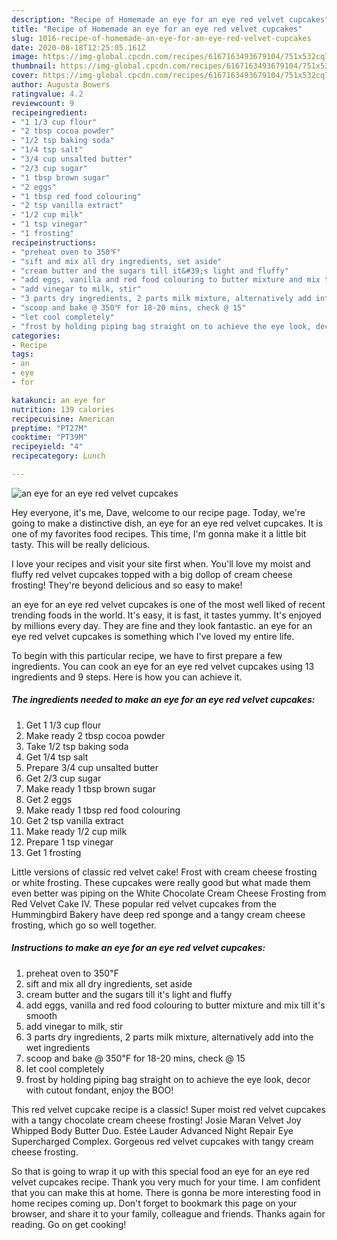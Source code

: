 ```yaml
---
description: "Recipe of Homemade an eye for an eye red velvet cupcakes"
title: "Recipe of Homemade an eye for an eye red velvet cupcakes"
slug: 1016-recipe-of-homemade-an-eye-for-an-eye-red-velvet-cupcakes
date: 2020-08-18T12:25:05.161Z
image: https://img-global.cpcdn.com/recipes/6167163493679104/751x532cq70/an-eye-for-an-eye-red-velvet-cupcakes-recipe-main-photo.jpg
thumbnail: https://img-global.cpcdn.com/recipes/6167163493679104/751x532cq70/an-eye-for-an-eye-red-velvet-cupcakes-recipe-main-photo.jpg
cover: https://img-global.cpcdn.com/recipes/6167163493679104/751x532cq70/an-eye-for-an-eye-red-velvet-cupcakes-recipe-main-photo.jpg
author: Augusta Bowers
ratingvalue: 4.2
reviewcount: 9
recipeingredient:
- "1 1/3 cup flour"
- "2 tbsp cocoa powder"
- "1/2 tsp baking soda"
- "1/4 tsp salt"
- "3/4 cup unsalted butter"
- "2/3 cup sugar"
- "1 tbsp brown sugar"
- "2 eggs"
- "1 tbsp red food colouring"
- "2 tsp vanilla extract"
- "1/2 cup milk"
- "1 tsp vinegar"
- "1 frosting"
recipeinstructions:
- "preheat oven to 350℉"
- "sift and mix all dry ingredients, set aside"
- "cream butter and the sugars till it&#39;s light and fluffy"
- "add eggs, vanilla and red food colouring to butter mixture and mix till it&#39;s smooth"
- "add vinegar to milk, stir"
- "3 parts dry ingredients, 2 parts milk mixture, alternatively add into the wet ingredients"
- "scoop and bake @ 350℉ for 18-20 mins, check @ 15"
- "let cool completely"
- "frost by holding piping bag straight on to achieve the eye look, decor with cutout fondant, enjoy the BOO!"
categories:
- Recipe
tags:
- an
- eye
- for

katakunci: an eye for 
nutrition: 139 calories
recipecuisine: American
preptime: "PT27M"
cooktime: "PT39M"
recipeyield: "4"
recipecategory: Lunch

---
```



![an eye for an eye red velvet cupcakes](https://img-global.cpcdn.com/recipes/6167163493679104/751x532cq70/an-eye-for-an-eye-red-velvet-cupcakes-recipe-main-photo.jpg)

Hey everyone, it's me, Dave, welcome to our recipe page. Today, we're going to make a distinctive dish, an eye for an eye red velvet cupcakes. It is one of my favorites food recipes. This time, I'm gonna make it a little bit tasty. This will be really delicious.

I love your recipes and visit your site first when. You&#39;ll love my moist and fluffy red velvet cupcakes topped with a big dollop of cream cheese frosting! They&#39;re beyond delicious and so easy to make!

an eye for an eye red velvet cupcakes is one of the most well liked of recent trending foods in the world. It's easy, it is fast, it tastes yummy. It's enjoyed by millions every day. They are fine and they look fantastic. an eye for an eye red velvet cupcakes is something which I've loved my entire life.


To begin with this particular recipe, we have to first prepare a few ingredients. You can cook an eye for an eye red velvet cupcakes using 13 ingredients and 9 steps. Here is how you can achieve it.

<!--inarticleads1-->

##### The ingredients needed to make an eye for an eye red velvet cupcakes:

1. Get 1 1/3 cup flour
1. Make ready 2 tbsp cocoa powder
1. Take 1/2 tsp baking soda
1. Get 1/4 tsp salt
1. Prepare 3/4 cup unsalted butter
1. Get 2/3 cup sugar
1. Make ready 1 tbsp brown sugar
1. Get 2 eggs
1. Make ready 1 tbsp red food colouring
1. Get 2 tsp vanilla extract
1. Make ready 1/2 cup milk
1. Prepare 1 tsp vinegar
1. Get 1 frosting


Little versions of classic red velvet cake! Frost with cream cheese frosting or white frosting. These cupcakes were really good but what made them even better was piping on the White Chocolate Cream Cheese Frosting from Red Velvet Cake IV. These popular red velvet cupcakes from the Hummingbird Bakery have deep red sponge and a tangy cream cheese frosting, which go so well together. 

<!--inarticleads2-->

##### Instructions to make an eye for an eye red velvet cupcakes:

1. preheat oven to 350℉
1. sift and mix all dry ingredients, set aside
1. cream butter and the sugars till it&#39;s light and fluffy
1. add eggs, vanilla and red food colouring to butter mixture and mix till it&#39;s smooth
1. add vinegar to milk, stir
1. 3 parts dry ingredients, 2 parts milk mixture, alternatively add into the wet ingredients
1. scoop and bake @ 350℉ for 18-20 mins, check @ 15
1. let cool completely
1. frost by holding piping bag straight on to achieve the eye look, decor with cutout fondant, enjoy the BOO!


This red velvet cupcake recipe is a classic! Super moist red velvet cupcakes with a tangy chocolate cream cheese frosting! Josie Maran Velvet Joy Whipped Body Butter Duo. Estée Lauder Advanced Night Repair Eye Supercharged Complex. Gorgeous red velvet cupcakes with tangy cream cheese frosting. 

So that is going to wrap it up with this special food an eye for an eye red velvet cupcakes recipe. Thank you very much for your time. I am confident that you can make this at home. There is gonna be more interesting food in home recipes coming up. Don't forget to bookmark this page on your browser, and share it to your family, colleague and friends. Thanks again for reading. Go on get cooking!

